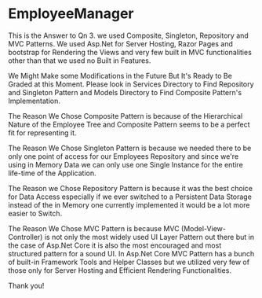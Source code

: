 # EmployeeManager

This is the Answer to Qn 3. we used Composite, Singleton, Repository and MVC Patterns. We used Asp.Net
for Server Hosting, Razor Pages and bootstrap for Rendering the Views and very few built in MVC functionalities 
other than that we used no Built in Features.

We Might Make some Modifications in the Future But It's Ready to Be Graded at this Moment. Please look in Services
Directory to Find Repository and Singleton Pattern and Models Directory to Find Composite Pattern's Implementation.

The Reason We Chose Composite Pattern is because of the Hierarchical Nature of the Employee Tree and Composite Pattern seems to be a perfect fit for representing it.

The Reason We Chose Singleton Pattern is because we needed there to be only one point of access for our Employees Repository and since we're using in Memory Data we can only use one Single Instance for the entire life-time of the Application.

The Reason we Chose Repository Pattern is because it was the best choice for Data Access especially if we ever switched to a Persistent Data Storage instead of the in Memory one currently implemented it would be a lot more easier to Switch.

The Reason We Chose MVC Pattern is because MVC (Model-View-Controller) is not only the most widely used UI Layer Pattern out there but in the case of Asp.Net Core it is also the most encouraged and most structured pattern for a sound UI. In Asp.Net Core MVC Pattern has a bunch of built-in Framework Tools and Helper Classes but we utilized very few of those only for Server Hosting and Efficient Rendering Functionalities.

Thank you!
